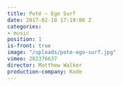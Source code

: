 ```yaml
---
title: Poté — Ego Surf
date: 2017-02-10 17:19:00 Z
categories:
- music
position: 1
is-front: true
image: "/uploads/pote-ego-surf.jpg"
vimeo: 202376637
director: Matthew Walker
production-company: Kode
---
```


